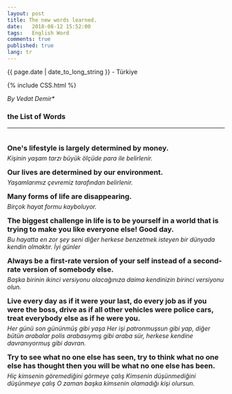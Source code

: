 ```yaml
---
layout: post
title: The new words learned. 
date:   2018-08-12 15:52:00
tags:   English Word
comments: true
published: true
lang: tr
---
```



<p class="meta">{{ page.date | date_to_long_string }} - Türkiye</p>

{% include CSS.html %}

_By Vedat Demir*_

### the List of Words
***
<br>
<div style="clear:both"></div>

<style>
#choose-year-down:hover, #choose-year-up:hover {
	cursor: pointer;
}
</style>

<div style="clear:both"></div>

<div class="by_year">
		<h3 style="margin: 5px 0 5px 0; padding: 0;"><a>One's lifestyle is largely determined by money.</a></h3>
<h6 style="margin: 0 0 5px 0; padding: 0;"><a>Kişinin yaşam tarzı büyük ölçüde para ile belirlenir.</a></h6>
<p><i class="fas fa-award fa-2x" style="color:blue;"></i></p>
</div>
<div class="by_year">
		<h3 style="margin: 5px 0 5px 0; padding: 0;"><a>Our lives are determined by our environment.</a></h3>
<h6 style="margin: 0 0 5px 0; padding: 0;"><a>Yaşamlarımız çevremiz tarafından belirlenir.</a></h6>
<p><i class="fas fa-award fa-2x"></i></p>
</div>
<div class="by_year">
		<h3 style="margin: 5px 0 5px 0; padding: 0;"><a>Many forms of life are disappearing.</a></h3>
<h6 style="margin: 0 0 5px 0; padding: 0;"><a>Birçok hayat formu kayboluyor.</a></h6>
<p><i class="fas fa-award fa-2x"></i></p>
</div>
<div class="by_year">
		<h3 style="margin: 5px 0 5px 0; padding: 0;"><a>The biggest challenge in life is to be yourself in a world that is trying to make you like everyone else! Good day.</a></h3>
<h6 style="margin: 0 0 5px 0; padding: 0;"><a>Bu hayatta en zor şey seni diğer herkese benzetmek isteyen bir dünyada kendin olmaktır. İyi günler</a></h6>
<p><i class="fas fa-award fa-2x"></i></p>
<div class="by_year">
		<h3 style="margin: 5px 0 5px 0; padding: 0;"><a>Always be a first-rate version of your self instead of a second-rate version of somebody else.</a></h3>
<h6 style="margin: 0 0 5px 0; padding: 0;"><a>Başka birinin ikinci versiyonu olacağınıza daima kendinizin birinci versiyonu olun.</a></h6>
<p><i class="fas fa-award fa-2x"></i></p>
<div class="by_year">
		<h3 style="margin: 5px 0 5px 0; padding: 0;"><a>Live every day as if it were your last, do every job as if you were the boss, drive as if all other vehicles were police cars, treat everybody else as if he were you.</a></h3>
<h6 style="margin: 0 0 5px 0; padding: 0;"><a>Her günü son gününmüş gibi yaşa Her işi patronmuşsun gibi yap, diğer bütün arabalar polis arabasıymış gibi araba sür, herkese kendine davranıyormuş gibi davran.</a></h6>
<p><i class="fas fa-award fa-2x"></i></p>
</div>
<div class="by_year">
		<h3 style="margin: 5px 0 5px 0; padding: 0;"><a>Try to see what no one else has seen, try to think what no one else has thought then you will be what no one else has been.</a></h3>
<h6 style="margin: 0 0 5px 0; padding: 0;"><a>Hiç kimsenin göremediğini görmeye çalış Kimsenin düşünmediğini düşünmeye çalış O zaman başka kimsenin olamadığı kişi olursun.</a></h6>
<p><i class="fas fa-award fa-2x" style="color:red;"></i></p>
</div>

